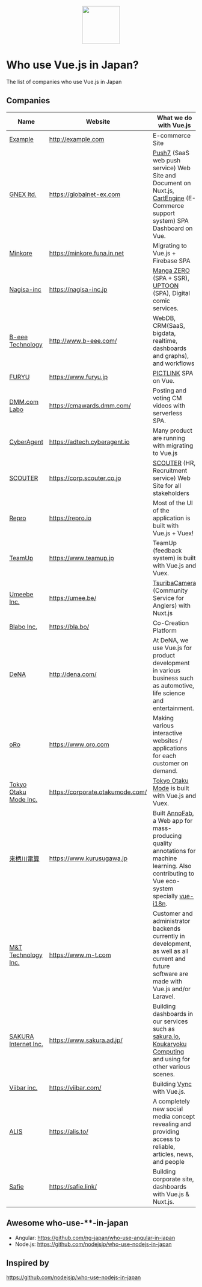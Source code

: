 <p align="center"><a href="https://vuejs.org" target="_blank"><img width="100"src="https://vuejs.org/images/logo.png"></a></p>

# Who use Vue.js in Japan?
The list of companies who use Vue.js in Japan

## Companies

Name | Website | What we do with Vue.js
------------ | ------- | -------
[Example](http://example.com) | http://example.com | E-commerce Site
[GNEX ltd.](https://globalnet-ex.com) | https://globalnet-ex.com | [Push7](https://push7.jp/) (SaaS web push service) Web Site and Document on Nuxt.js, [CartEngine](https://cartengine.jp/) (E-Commerce support system) SPA Dashboard on Vue.
[Minkore](https://minkore.funa.in.net) | https://minkore.funa.in.net | Migrating to Vue.js + Firebase SPA
[Nagisa-inc](https://nagisa-inc.jp) | https://nagisa-inc.jp | [Manga ZERO](https://manga-zero.coroco3.com) (SPA + SSR), [UPTOON](https://uptoon.js) (SPA), Digital comic services.
[B-eee Technology](http://www.b-eee.com/) | http://www.b-eee.com/ | WebDB, CRM(SaaS, bigdata, realtime, dashboards and graphs), and workflows
[FURYU](https://www.furyu.jp) | https://www.furyu.jp | [PICTLINK](https://sp.pictlink.com) SPA on Vue.
[DMM.com Labo](https://dmm-corp.com/company/labo/) | https://cmawards.dmm.com/ | Posting and voting CM videos with serverless SPA.
[CyberAgent](https://adtech.cyberagent.io) | https://adtech.cyberagent.io | Many product are running with migrating to Vue.js
[SCOUTER](https://corp.scouter.co.jp) | https://corp.scouter.co.jp | [SCOUTER](https://service.scouter.co.jp) (HR, Recruitment service) Web Site for all stakeholders
[Repro](https://repro.io) | https://repro.io | Most of the UI of the application is built with Vue.js + Vuex!
[TeamUp](https://www.teamup.jp) | https://www.teamup.jp | TeamUp (feedback system) is built with Vue.js and Vuex.
[Umeebe Inc.](https://umee.be/) | https://umee.be/ | [TsuribaCamera](https://tsuriba.camera/) (Community Service for Anglers) with Nuxt.js
[Blabo Inc.](https://bla.bo/) | https://bla.bo/ | Co-Creation Platform
[DeNA](http://dena.com/) | http://dena.com/ | At DeNA, we use Vue.js for product development in various business such as automotive, life science and entertainment.
[oRo](https://www.oro.com) | https://www.oro.com | Making various interactive websites / applications for each customer on demand.
[Tokyo Otaku Mode Inc.](https://corporate.otakumode.com/) | https://corporate.otakumode.com/ | [Tokyo Otaku Mode](https://otakumode.com/) is built with Vue.js and Vuex.
[来栖川電算](https://www.kurusugawa.jp/) | https://www.kurusugawa.jp | Built [AnnoFab](https://annofab.com/), a Web app for mass-producing quality annotations for machine learning. Also contributing to Vue eco-system specially [vue-i18n](https://github.com/kazupon/vue-i18n).
[M&T Technology Inc.](https://www.m-t.com) | https://www.m-t.com | Customer and administrator backends currently in development, as well as all current and future software are made with Vue.js and/or Laravel.
[SAKURA Internet Inc.](https://www.sakura.ad.jp/) | https://www.sakura.ad.jp/ | Building dashboards in our services such as [sakura.io](https://sakura.io/), [Koukaryoku Computing](https://www.sakura.ad.jp/koukaryoku/) and using for other various scenes.
[Viibar inc.](https://viibar.com/) | https://viibar.com/ | Building [Vync](https://viibar.com/vync) with Vue.js.
[ALIS](https://alismedia.jp/) | https://alis.to/ | A completely new social media concept revealing and providing access to reliable, articles, news, and people
[Safie](https://safie.link/) | https://safie.link/ | Building corporate site, dashboards with Vue.js & Nuxt.js.

## Awesome who-use-**-in-japan

- Angular: https://github.com/ng-japan/who-use-angular-in-japan
- Node.js: https://github.com/nodejsjp/who-use-nodejs-in-japan

## Inspired by
https://github.com/nodejsjp/who-use-nodejs-in-japan
